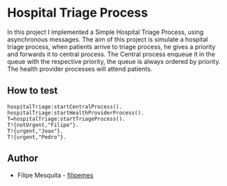 # Hospital Triage Process

In this project I implemented a Simple Hospital Triage Process, using asynchronous messages. The aim of this project is simulate a hospital triage process, when patients arrive to triage process, he gives a priority and forwards it to central process. The Central process enqueue it in the queue with the respective priority, the queue is always ordered by priority. The health provider processes will attend patients.

## How to test

````
hospitalTriage:startCentralProcess().
hospitalTriage:startHealthProviderProcess().
T=hospitalTriage:startTriageProcess().
T!{notUrgent,"Filipe"}.
T!{urgent,"Joao"}.
T!{urgent,"Pedro"}.
````


## Author

* Filipe Mesquita - [filipemes](https://github.com/filipemes)
